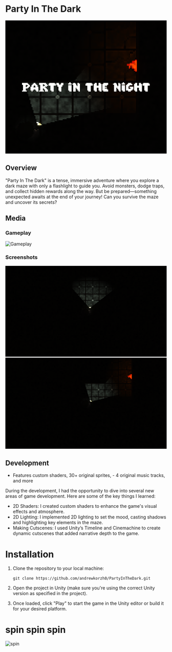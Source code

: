 # Party In The Dark

![Game Screenshot](ReadmeMedia/logo.png)

## Overview

"Party In The Dark" is a tense, immersive adventure where you explore a dark maze with only a flashlight to guide you. Avoid monsters, dodge traps, and collect hidden rewards along the way. But be prepared—something unexpected awaits at the end of your journey! Can you survive the maze and uncover its secrets?

## Media

### Gameplay

![Gameplay](ReadmeMedia/video1.gif)

### Screenshots

![Screenshot 1](ReadmeMedia/screenshot1.png)
![Screenshot 2](ReadmeMedia/screenshot2.png)

## Development

- Features custom shaders, 30+ original sprites, - 4 original music tracks, and more

During the development, I had the opportunity to dive into several new areas of game development. Here are some of the key things I learned:

- 2D Shaders: I created custom shaders to enhance the game's visual effects and atmosphere.
- 2D Lighting: I implemented 2D lighting to set the mood, casting shadows and highlighting key elements in the maze.
- Making Cutscenes: I used Unity’s Timeline and Cinemachine to create dynamic cutscenes that added narrative depth to the game.

# Installation

1. Clone the repository to your local machine:

   ```shell
   git clone https://github.com/andrewkorzh0/PartyInTheDark.git
   ```

2. Open the project in Unity (make sure you're using the correct Unity version as specified in the project).

3. Once loaded, click "Play" to start the game in the Unity editor or build it for your desired platform.

# spin spin spin

![spin](ReadmeMedia/spin.gif)
